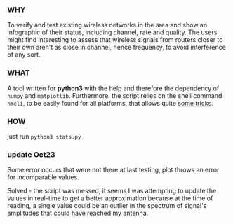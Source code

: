 ### WHY
To verify and test existing wireless networks in the area and show an infographic
of their status, including channel, rate and quality. The users might find interesting
to assess that wireless signals from routers closer to their own aren't as close in
channel, hence frequency, to avoid interference of any sort.

### WHAT
A tool written for **python3** with the help and therefore the dependency of `numpy` and `matplotlib`. Furthermore, the script relies on the shell command `nmcli`, to be easily found for all platforms, that allows quite [some tricks](https://www.techrepublic.com/article/how-to-use-the-nmcli-command-to-gather-network-device-information-on-linux/).

### HOW 
just run `python3 stats.py`

### update Oct23
Some error occurs that were not there at last testing, plot throws an error for incomparable values.

Solved - the script was messed, it seems I was attempting to update the values in real-time
to get a better approximation because at the time of reading, a single value could be an outlier in the spectrum of signal's amplitudes that could have reached my antenna.
